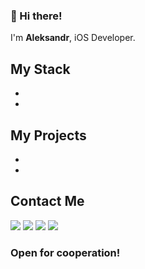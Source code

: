 ### 👋 Hi there!

I'm **Aleksandr**, iOS Developer.

## My Stack
* 
*

## My Projects
* 
*

## Contact Me

<p align="left">
<a href="mailto:alex.muromtsev@gmail.com"><img src="https://img.shields.io/badge/-alex.muromtsev@gmail.com-D14836?style=flat&logo=Gmail&logoColor=white"/></a>
<a href="https://wa.me/79263419525?"><img src="https://img.shields.io/badge/-WhatsApp-25D366?style=flat&logo=WhatsApp&logoColor=white"/></a>
<a href="https://t.me/muromtsev_a"><img src="https://img.shields.io/badge/-Telegram-27A7E7?style=flat&logo=Telegram&logoColor=white"/></a>
<a href="viber://chat?number=79263419525"><img src="https://img.shields.io/badge/-Viber-7360F2?style=flat&logo=Viber&logoColor=white"/></a>
</p>


### Open for cooperation!

